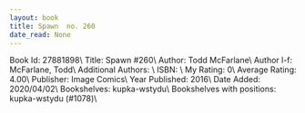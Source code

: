 ```yaml
---
layout: book
title: Spawn  no. 260
date_read: None
---
```


Book Id: 27881898\ 
Title: Spawn #260\ 
Author: Todd McFarlane\ 
Author l-f: McFarlane, Todd\ 
Additional Authors: \ 
ISBN: \ 
My Rating: 0\ 
Average Rating: 4.00\ 
Publisher: Image Comics\ 
Year Published: 2016\ 
Date Added: 2020/04/02\ 
Bookshelves: kupka-wstydu\ 
Bookshelves with positions: kupka-wstydu (#1078)\ 

